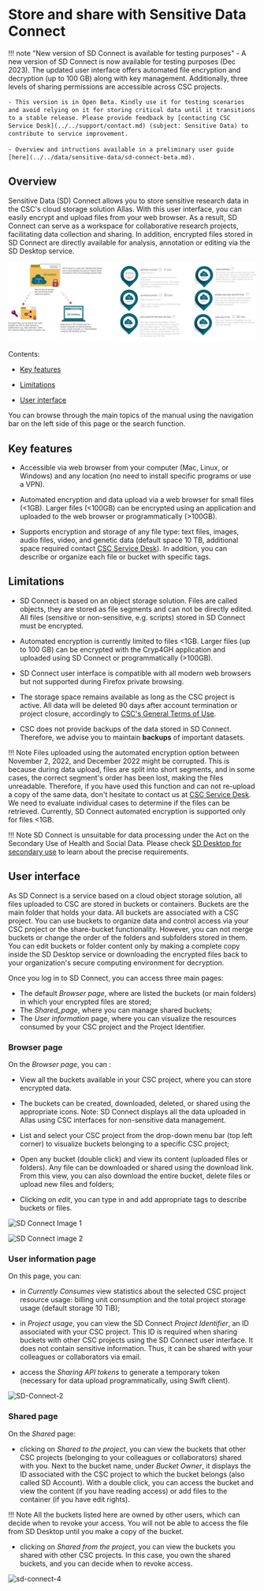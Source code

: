 # Store and share with Sensitive Data Connect

!!! note "New version of SD Connect is available for testing purposes"
    - A new version of SD Connect is now available for testing purposes (Dec 2023). The updated user interface offers automated file encryption and decryption (up to 100 GB) along with key management. Additionally, three levels of sharing permissions are accessible across CSC projects. 

    - This version is in Open Beta. Kindly use it for testing scenarios and avoid relying on it for storing critical data until it transitions to a stable release. Please provide feedback by [contacting CSC Service Desk](../../support/contact.md) (subject: Sensitive Data) to contribute to service improvement.
    
    - Overview and intructions available in a preliminary user guide [here](../../data/sensitive-data/sd-connect-beta.md).


## Overview

Sensitive Data (SD) Connect allows you to store sensitive research data in the CSC's cloud storage solution Allas. With this user interface, you can easily encrypt and upload files from your web browser. As a result, SD Connect can serve as a workspace for collaborative research projects, facilitating data collection and sharing.  In addition, encrypted files stored in SD Connect are directly available for analysis, annotation or editing via the SD Desktop service. 

[![SDConnect-overview](images/connect/connect_overviewnew.png)](images/connect/connect_overviewnew.png)

Contents:

* [Key features](./sd_connect.md#key-features)

* [Limitations](./sd_connect.md#limitations)

* [User interface](./sd_connect.md#user-interface)

You can browse through the main topics of the manual using the navigation bar on the left side of this page or the search function.


## Key features

* Accessible via web browser from your computer (Mac, Linux, or Windows) and any location (no need to install specific programs or use a VPN).

* Automated encryption and data upload via a web browser for small files (<1GB). Larger files (<100GB) can be encrypted using an application and uploaded to the web browser or programmatically (>100GB).

* Supports encryption and storage of any file type: text files, images, audio files, video, and genetic data (default space 10 TB, additional space required contact [CSC Service Desk](../../support/contact.md)). In addition, you can describe or organize each file or bucket with specific tags. 


## Limitations

* SD Connect is based on an object storage solution. Files are called objects, they are stored as file segments and can not be directly edited. All files (sensitive or non-sensitive, e.g. scripts) stored in SD Connect must be encrypted. 

* Automated encryption is currently limited to files <1GB. Larger files (up to 100 GB) can be encrypted with the Cryp4GH application and uploaded using SD Connect or programmatically (>100GB).

* SD Connect user interface is compatible with all modern web browsers but not supported during Firefox private browsing. 

*  The storage space remains available as long as the CSC project is active. All data will be deleted 90 days after account termination or project closure, accordingly to [CSC's General Terms of Use](https://research.csc.fi/general-terms-of-use). 

* CSC does not provide backups of the data stored in SD Connect. Therefore, we advise you to maintain **backups** of important datasets.

!!! Note
    Files uploaded using the automated encryption option between November 2, 2022, and December 2022 might be corrupted. This is because during data upload, files are split into short segments, and in some cases, the correct segment's order has been lost, making the files unreadable. Therefore, if you have used this function and can not re-upload a copy of the same data, don't hesitate to contact us at [CSC Service Desk](../../support/contact.md). We need to evaluate individual cases to determine if the files can be retrieved. Currently, SD Connect automated encryption is supported only for files <1GB.

!!! Note
    SD Connect is unsuitable for data processing under the Act on the Secondary Use of Health and Social Data. Please check [SD Desktop for secondary use](./sd-desktop-audited.md) to learn about the precise requirements.


## User interface 

As SD Connect is a service based on a cloud object storage solution, all files uploaded to CSC are stored in buckets or containers. Buckets are the main folder that holds your data. All buckets are associated with a CSC project. You can use buckets to organize data and control access via your CSC project or the share-bucket functionality. However, you can not merge buckets or change the order of the folders and subfolders stored in them. You can edit buckets or folder content only by making a complete copy inside the SD Desktop service or downloading the encrypted files back to your organization's secure computing environment for decryption. 

Once you log in to SD Connect, you can access three main pages: 

* The default _Browser page_, where are listed the buckets (or main folders) in which your encrypted files are stored;
* The _Shared_page_, where you can manage shared buckets;
* The _User information_ page, where you can visualize the resources consumed by your CSC project and the Project Identifier.


### Browser page


On the _Browser page_, you can :

* View all the buckets available in your CSC project, where you can store encrypted data.

* The buckets can be created, downloaded, deleted, or shared using the appropriate icons. Note: SD Connect displays all the data uploaded in Allas using CSC interfaces for non-sensitive data management. 
   
* List and select your CSC project from the drop-down menu bar (top left corner) to visualize buckets belonging to a specific CSC project;

* Open any bucket (double click) and view its content (uploaded files or folders). Any file can be downloaded or shared using the download link. From this view, you can also download the entire bucket, delete files or upload new files and folders;

* Clicking on _edit_, you can type in and add appropriate tags to describe buckets or files. 


![SD Connect Image 1](https://user-images.githubusercontent.com/83574067/149062070-7541673f-9fc1-445a-a790-80aa5f296e0c.png)


![SD Connect image 2](https://user-images.githubusercontent.com/83574067/149062085-a149fe12-0d9a-4dd2-87d4-d2e82ca2bbc4.png)


### User information page

On this page, you can:

* in _Currently Consumes_ view statistics about the selected CSC project resource usage: billing unit consumption and the total project storage usage (default storage 10 TiB);

* in _Project usage_, you can view the SD Connect _Project Identifier_, an ID associated with your CSC project. This ID is required when sharing buckets with other CSC projects using the SD Connect user interface. It does not contain sensitive information. Thus, it can be shared with your colleagues or collaborators via email.

* access the _Sharing API tokens_ to generate a temporary token (necessary for data upload programmatically, using Swift client).


![SD-Connect-2](https://user-images.githubusercontent.com/83574067/124910227-098a3980-dff4-11eb-8029-57af3abc5cf4.png)


### Shared page

On the _Shared_ page:

* clicking on _Shared to the project_, you can view the buckets that other CSC projects (belonging to your colleagues or collaborators) shared with you. Next to the bucket name, under _Bucket Owner_, it displays the ID associated with the CSC project to which the bucket belongs (also called SD Account). With a double click, you can access the bucket and view the content (if you have reading access) or add files to the container (if you have edit rights).

!!! Note
    All the buckets listed here are owned by other users, which can decide when to revoke your access. You will not be able to access the file from SD Desktop until you make a copy of the bucket.

* clicking on _Shared from the project_, you can view the buckets you shared with other CSC projects. In this case, you own the shared buckets, and you can decide when to revoke access. 

![sd-connect-4](https://user-images.githubusercontent.com/83574067/122786163-b22e5e80-d2bc-11eb-8c15-7585e656f0f2.png)
